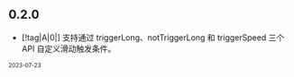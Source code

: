 ## 0.2.0

- [!tag|A|0|] 支持通过 triggerLong、notTriggerLong 和 triggerSpeed 三个 API 自定义滑动触发条件。

<font size=1>2023-07-23</font>

